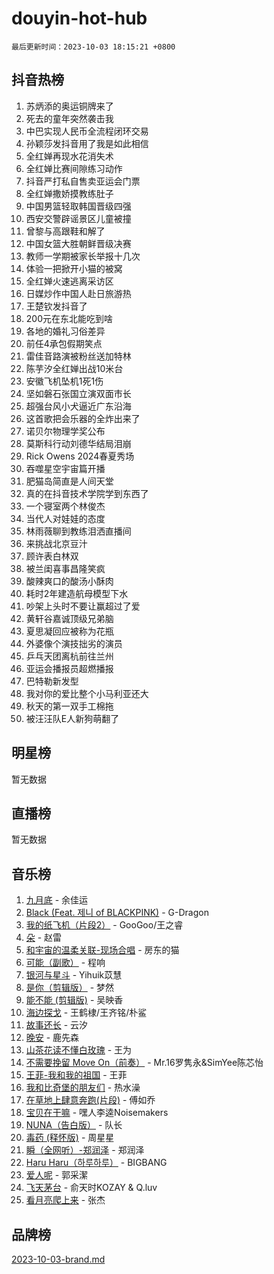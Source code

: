 # douyin-hot-hub

`最后更新时间：2023-10-03 18:15:21 +0800`

## 抖音热榜

1. 苏炳添的奥运铜牌来了
1. 死去的童年突然袭击我
1. 中巴实现人民币全流程闭环交易
1. 孙颖莎发抖音用了我是如此相信
1. 全红婵再现水花消失术
1. 全红婵比赛间隙练习动作
1. 抖音严打私自售卖亚运会门票
1. 全红婵撒娇摸教练肚子
1. 中国男篮轻取韩国晋级四强
1. 西安交警辟谣景区儿童被撞
1. 曾黎与高跟鞋和解了
1. 中国女篮大胜朝鲜晋级决赛
1. 教师一学期被家长举报十几次
1. 体验一把掀开小猫的被窝
1. 全红婵火速逃离采访区
1. 日媒炒作中国人赴日旅游热
1. 王楚钦发抖音了
1. 200元在东北能吃到啥
1. 各地的婚礼习俗差异
1. 前任4承包假期笑点
1. 雷佳音路演被粉丝送加特林
1. 陈芋汐全红婵出战10米台
1. 安徽飞机坠机1死1伤
1. 坚如磐石张国立演双面市长
1. 超强台风小犬逼近广东沿海
1. 这首歌把会乐器的全炸出来了
1. 诺贝尔物理学奖公布
1. 莫斯科行动刘德华结局泪崩
1. Rick Owens 2024春夏秀场
1. 吞噬星空宇宙篇开播
1. 肥猫岛简直是人间天堂
1. 真的在抖音技术学院学到东西了
1. 一个寝室两个林俊杰
1. 当代人对娃娃的态度
1. 林雨薇聊到教练泪洒直播间
1. 来挑战北京豆汁
1. 顾许表白林双
1. 被兰闺喜事昌隆笑疯
1. 酸辣爽口的酸汤小酥肉
1. 耗时2年建造航母模型下水
1. 吵架上头时不要让赢超过了爱
1. 黄轩谷嘉诚顶级兄弟脑
1. 夏思凝回应被称为花瓶
1. 外婆像个演技拙劣的演员
1. 乒乓天团离杭前往兰州
1. 亚运会播报员超燃播报
1. 巴特勒新发型
1. 我对你的爱比整个小马利亚还大
1. 秋天的第一双手工棉拖
1. 被汪汪队E人新狗萌翻了

## 明星榜

暂无数据

## 直播榜

暂无数据

## 音乐榜

1. [九月底](https://sf6-cdn-tos.douyinstatic.com/obj/tos-cn-ve-2774/oMfewG4PDTFhF8iz3OGQ7ABH5i6fCgnMaoCbzZ) - 余佳运
1. [Black (Feat. 제니 of BLACKPINK)](https://sf6-cdn-tos.douyinstatic.com/obj/tos-cn-ve-2774/2eb92e2debbe4fe0a552bc099aef7f28) - G-Dragon
1. [我的纸飞机（片段2）](https://sf6-cdn-tos.douyinstatic.com/obj/tos-cn-ve-2774/oM2ZrKcg2CD5AeRB2gkeXOFB1IxAGJdZPazYHf) - GooGoo/王之睿
1. [朵](https://sf6-cdn-tos.douyinstatic.com/obj/tos-cn-ve-2774/932f5bdfcd7c47b880525e92ab8a4999) - 赵雷
1. [和宇宙的温柔关联-现场合唱](https://sf3-cdn-tos.douyinstatic.com/obj/tos-cn-ve-2774/o0hONGDYQBgk0e5bqDeQOonVmncA6tC2nBwZLT) - 房东的猫
1. [可能（副歌）](https://sf3-cdn-tos.douyinstatic.com/obj/tos-cn-ve-2774/cde1731888894259b333569393c2fb51) - 程响
1. [银河与星斗](https://sf3-cdn-tos.douyinstatic.com/obj/tos-cn-ve-2774/3cc0bf5f0ef140f7b6743a631bcf3c58) - Yihuik苡慧
1. [是你（剪辑版）](https://sf6-cdn-tos.douyinstatic.com/obj/tos-cn-ve-2774/46019dae783c4c969944217fe1cfafc4) - 梦然
1. [能不能 (剪辑版)](https://sf3-cdn-tos.douyinstatic.com/obj/tos-cn-ve-2774/fc4a6c45b4a34277ba4088e1d7fdff98) - 吴映香
1. [海边探戈](https://sf6-cdn-tos.douyinstatic.com/obj/tos-cn-ve-2774/os9gE0VQCGqt6VQkZDyBBYvfSDY0QFe3vVmubn) - 王鹤棣/王齐铭/朴鲨
1. [故事还长](https://sf6-cdn-tos.douyinstatic.com/obj/tos-cn-ve-2774/30a26758c8594f0ab81ac675c33ee2c5) - 云汐
1. [晚安](https://sf6-cdn-tos.douyinstatic.com/obj/tos-cn-ve-2774/a724c5e224464218839820f4e4fd632f) - 鹿先森
1. [山茶花读不懂白玫瑰](https://sf3-cdn-tos.douyinstatic.com/obj/tos-cn-ve-2774/osfn8B7DktrRHEPJgPCfDbw7QDQEkwC16BxZg9) - 王为
1. [不需要挽留 Move On（前奏）](https://sf6-cdn-tos.douyinstatic.com/obj/tos-cn-ve-2774/ooCBhgCCkF4nExzQL9WZSUbitfA8IsDkgQIYhe) - Mr.16罗隽永&SimYee陈芯怡
1. [王菲-我和我的祖国](https://sf6-cdn-tos.douyinstatic.com/obj/tos-cn-ve-2774/3ef0f373017541e18566595c96123cab) - 王菲
1. [我和比奇堡的朋友们](https://sf6-cdn-tos.douyinstatic.com/obj/tos-cn-ve-2774/f0505db981ea4a6d91453a15924a82aa) - 热水澡
1. [在草地上肆意奔跑(片段)](https://sf3-cdn-tos.douyinstatic.com/obj/tos-cn-ve-2774/8831d494742f45dabdfa8adb8b817259) - 傅如乔
1. [宝贝在干嘛](https://sf6-cdn-tos.douyinstatic.com/obj/tos-cn-ve-2774/okW4hBCfJI5B2ZEgTCtikhMW7IafzNrBQIYkpJ) - 嘿人李逵Noisemakers
1. [NUNA（告白版）](https://sf3-cdn-tos.douyinstatic.com/obj/tos-cn-ve-2774/a65828cbd8ce41a78a430a58b49f4feb) - 队长
1. [毒药 (释怀版)](https://sf3-cdn-tos.douyinstatic.com/obj/tos-cn-ve-2774/oYILMEAzspdZBIzy4frJNB8ZHPHWAhiwowd4Ad) - 周星星
1. [瞬（全网听）-郑润泽](https://sf6-cdn-tos.douyinstatic.com/obj/tos-cn-ve-2774/o4Vb9eJZClCZTnRQYy0BRSeHGrDtrkrQgIBvQt) - 郑润泽
1. [Haru Haru（하루하루）](https://sf3-cdn-tos.douyinstatic.com/obj/tos-cn-ve-2774/940c04aa98154ee7bdbaaa2ad9f28aec) - BIGBANG
1. [爱人呢](https://sf3-cdn-tos.douyinstatic.com/obj/tos-cn-ve-2774/2041dc10f3c442f1992b439a00eaf2ba) - 郭采潔
1. [飞天茅台](https://sf3-cdn-tos.douyinstatic.com/obj/tos-cn-ve-2774/o4GhTV5kIuMWmC2Ai1WzNglssgBfQaqQCSLxUU) - 俞天时KOZAY & Q.luv
1. [看月亮爬上来](https://sf3-cdn-tos.douyinstatic.com/obj/tos-cn-ve-2774/356c324112764016b25295e535f2daf0) - 张杰

## 品牌榜

[2023-10-03-brand.md](2023-10-03-brand.md)
